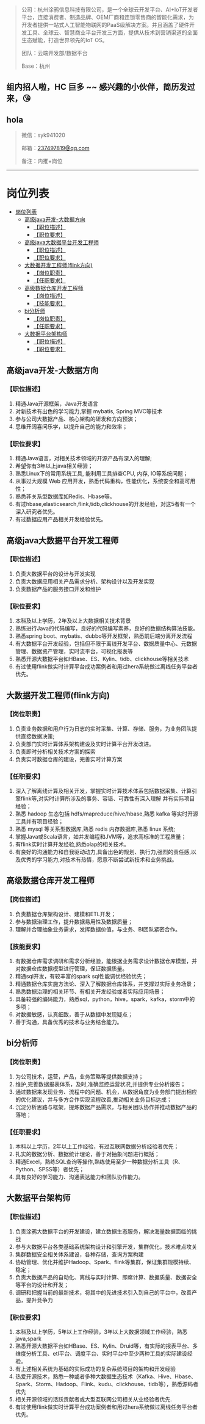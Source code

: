> 公司：杭州涂鸦信息科技有限公司，是一个全球云开发平台、AI+IoT开发者平台，连接消费者、制造品牌、OEM厂商和连锁零售商的智能化需求，为开发者提供一站式人工智能物联网的PaaS级解决方案。并且涵盖了硬件开发工具、全球云、智慧商业平台开发三方面，提供从技术到营销渠道的全面生态赋能，打造世界领先的IoT OS。
>
> 团队：云端开发部/数据平台
>
> Base：杭州

组内招人啦，HC 巨多 ~~ 感兴趣的小伙伴，简历发过来，:kissing_heart:
---
## hola
> 微信：syk941020
>
> 邮箱：237497819@qq.com
>
> 备注：内推+岗位

---

# 岗位列表

* [岗位列表](#岗位列表)
  * [高级java开发-大数据方向](#高级java开发-大数据方向)
     * [【职位描述】](#职位描述)
     * [【职位要求】](#职位要求)
  * [高级java大数据平台开发工程师](#高级java大数据平台开发工程师)
     * [【职位描述】](#职位描述-1)
     * [【职位要求】](#职位要求-1)
  * [大数据开发工程师(flink方向)](#大数据开发工程师flink方向)
     * [【岗位职责】](#岗位职责)
     * [【任职要求】](#任职要求)
  * [高级数据仓库开发工程师](#高级数据仓库开发工程师)
     * [【岗位描述】](#岗位描述)
     * [【技能要求】](#技能要求)
  * [bi分析师](#bi分析师)
     * [【岗位职责】](#岗位职责-1)
     * [【任职要求】](#任职要求-1)
  * [大数据平台架构师](#大数据平台架构师)
     * [【职位描述】](#职位描述-2)
     * [【职位要求】](#职位要求-2)

## 高级java开发-大数据方向

### 【职位描述】

1. 精通Java开源框架，Java开发语言
3. 对新技术有出色的学习能力,掌握 mybatis, Spring MVC等技术
3. 参与公司大数据产品、核心架构的研发和方向预演；
4. 思维开阔喜问乐学，以提升自己的能力和效率；

### 【职位要求】

1. 精通Java语言，对相关技术领域的开源产品有深入的理解;
2. 希望你有3年以上java相关经验；
3. 熟悉Linux下的常用系统工具, 能利用工具排查CPU, 内存, IO等系统问题；
4. 从事过大规模 Web 应用开发，熟悉代码重构，性能优化，系统安全和高可用性；
5. 熟悉非关系型数据库如Redis、Hbase等。
6. 有过hbase,elasticsearch,flink,tidb,clickhouse的开发经验，对这5者有一个深入研究者优先。
7. 有过数据应用产品相关开发经验优先。

## 高级java大数据平台开发工程师

### 【职位描述】

1. 负责大数据平台的设计与开发实现
2. 负责大数据应用相关产品需求分析、架构设计以及开发实现
3. 负责数据产品的服务接口开发和维护

### 【职位要求】

1. 本科及以上学历，2年及以上大数据相关技术背景
2. 熟练进行Java的代码编写，良好的代码编写素养，良好的数据结构算法技能。
3. 熟悉spring boot、mybatis、dubbo等开发框架，熟悉前后端分离开发流程
4. 有大数据平台开发经验，包括但不限于离线开发平台、数据质量中心、元数据管理、数据资产管理，实时流平台，可视化报表等
5. 熟悉开源大数据平台如HBase、ES、Kylin、tidb、clickhouse等相关技术
6. 有过使用flink做实时计算平台成功案例者和用过hera系统做过离线任务平台者优先。

## 大数据开发工程师(flink方向)

### 【岗位职责】

1. 负责业务数据和用户行为日志的实时采集、计算、存储、服务，为业务团队提供直接数据决策;
2. 负责部门实时计算体系架构建设及实时计算平台开发改进。
3. 负责即时分析相关技术方案的探索
4. 负责实时数据仓库的建设，完善实时计算方案

### 【任职要求】

1. 深入了解离线计算及相关开发，掌握实时计算技术体系包括数据采集、计算引擎flink等,对实时计算所涉及的事务、容错、可靠性有深入理解 并有实际项目经验；
2. 熟悉 hadoop 生态包括 hdfs/mapreduce/hive/hbase,熟悉 kafka 等实时开源工具并有项目经验；
3. 熟悉 mysql 等关系型数据库,熟悉 redis 内存数据库,熟悉 linux 系统;
4. 掌握Java或Scala语言，如并发编程和JVM等，追求高标准的工程质量；
5. 有flink实时计算开发经验,熟悉olap的相关技术。
6. 有良好的沟通能力和自我驱动动力,具备出色的规划、执行力,强烈的责任感,以及优秀的学习能力,对技术有热情，愿意不断尝试新技术和业务挑战。

## 高级数据仓库开发工程师

### 【岗位描述】

1. 负责数据仓库架构设计、建模和ETL开发；
2. 参与数据治理工作，提升数据易用性及数据质量；
3. 理解并合理抽象业务需求，发挥数据价值，与业务、BI团队紧密合作。

### 【技能要求】

1. 有数据仓库需求调研和需求分析经验，能根据业务需求设计数据仓库模型，并对数据仓库数据模型进行管理，保证数据质量。
2. 精通sql开发，有较丰富的spark sql性能调优经验优先；
3. 精通数据仓库实施方法论、深入了解数据仓库体系，并支撑过实际业务场景；
4. 熟悉数据治理的相关环节、有相关开发经验或者实际应用场景；
5. 具备较强的编码能力，熟悉sql，python，hive，spark，kafka，storm中的多项；
6. 对数据敏感，认真细致，善于从数据中发现疑点；
7. 善于沟通，具备优秀的技术与业务结合能力。

## bi分析师

### 【岗位职责】

1. 为公司技术，运营，产品，业务策略等提供数据支持；
2. 维护,完善数据报表体系，及时,准确监控运营状况,并提供专业分析报告；
3. 通过数据来发现业务、流程中的问题、机会，从数据角度为业务部门提出相应的优化建议，并与多方合作实现流程改善,推动相关业务目标达成；
4. 沉淀分析思路与框架，提炼数据产品需求，与相关团队协作并推动数据产品的落地；

### 【任职要求】

1. 本科以上学历，2年以上工作经验，有过互联网数据分析经验者优先；
2. 扎实的数据分析、数据统计理论，善于对抽象问题进行概括；
3. 精通Excel，熟练SQL查询等操作,熟练使用至少一种数据分析工具（R、Python、SPSS等）者优先；
4. 具有良好的学习能力、沟通表达能力和团队协作能力。

## 大数据平台架构师

### 【职位描述】

1. 负责涂鸦大数据平台的开发建设，建立数据生态服务，解决海量数据面临的挑战
2. 参与大数据平台各类基础系统架构设计和引擎开发，集群优化，技术难点攻关
3. 集群数据安全相关体系建设，各种存储，查询方案构建
4. 协助管理、优化并维护Hadoop、Spark、flink等集群，保证集群规模持续、稳定；
5. 负责大数据产品的自动化、离线与实时计算、即席计算、数据质量、数据安全等平台的设计和开发；
6. 调研和把握当前的最新技术，将其中的先进技术引入到自己的平台中，改善产品，提升竞争力

### 【职位要求】

1. 本科及以上学历，5年以上工作经验，3年以上大数据领域工作经验，熟悉java,spark
2. 熟悉开源大数据平台如HBase、ES、Kylin、Druid等，有实际的报表平台、多维度分析工具、etl平台、调度平台、实时平台中至少两种工具的实际建设经验。
3. 有上述相关系统为基础的实际成功的复杂系统项目的架构和开发经验
4. 热爱开源技术，熟悉一种或者多种大数据生态技术（Kafka、Hive、Hbase、Spark、Storm、Hadoop、Flink、kudu、clickhouse、tidb等），熟悉源码者优先
5. 相关开源领域的活跃贡献者或大型互联网公司相关从业经验者优先.
6. 有过使用flink做实时计算平台成功案例者和用过hera系统做过离线任务平台者优先。

